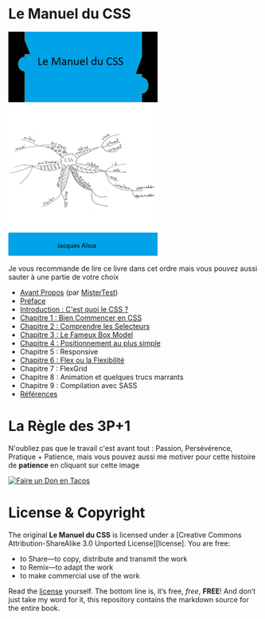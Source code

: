 # Le Manuel du CSS

<img src="images/cover.png" width="300">

Je vous recommande de lire ce livre dans cet ordre mais vous pouvez aussi sauter à une partie de votre choix

* [Avant Propos](https://github.com/nazimboudeffa/handbook-css/blob/main/forword.md) (par [MisterTest](https://github.com/mistertest))
* [Préface](https://github.com/nazimboudeffa/handbook-css/blob/main/preface.md)
* [Introduction : C'est quoi le CSS ?](https://github.com/nazimboudeffa/handbook-css/blob/main/intro.md)
* [Chapitre 1 : Bien Commencer en CSS](https://github.com/nazimboudeffa/handbook-css/blob/main/start.md)
* [Chapitre 2 : Comprendre les Selecteurs](https://github.com/nazimboudeffa/handbook-css/blob/main/selectors.md)
* [Chapitre 3 : Le Fameux Box Model](https://github.com/nazimboudeffa/handbook-css/blob/main/boxmodel.md)
* [Chapitre 4 : Positionnement au plus simple](https://github.com/nazimboudeffa/handbook-css/blob/main/position.md)
* Chapitre 5 : Responsive 
* [Chapitre 6 : Flex ou la Flexibilité](https://github.com/nazimboudeffa/handbook-css/blob/main/flex.md)
* Chapitre 7 : FlexGrid
* Chapitre 8 : Animation et quelques trucs marrants
* Chapitre 9 : Compilation avec SASS
* [Références](https://github.com/nazimboudeffa/handbook-css/blob/main/references.md)

# La Règle des 3P+1

N'oubliez pas que le travail c'est avant tout : Passion, Persévérence, Pratique + Patience, mais vous pouvez aussi me motiver pour cette histoire de **patience** en cliquant sur cette image 

[![Faire un Don en Tacos](https://i.ibb.co/M2fjngP/index.jpg)](https://fr.tipeee.com/nazimboudeffa#reward-300065)

# License & Copyright

The original **Le Manuel du CSS** is licensed under a [Creative Commons Attribution-ShareAlike 3.0 Unported License][license]. You are free:

* to Share—to copy, distribute and transmit the work
* to Remix—to adapt the work
* to make commercial use of the work

Read the [license](https://creativecommons.org/licenses/by-sa/3.0/deed.fr) yourself. The bottom line is, it’s free, *free*, **FREE**! And don’t just take my word for it, this repository contains the markdown source for the entire book.
